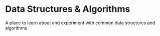 # Data Structures & Algorithms
A place to learn about and experiment with common data structures and algorithms
